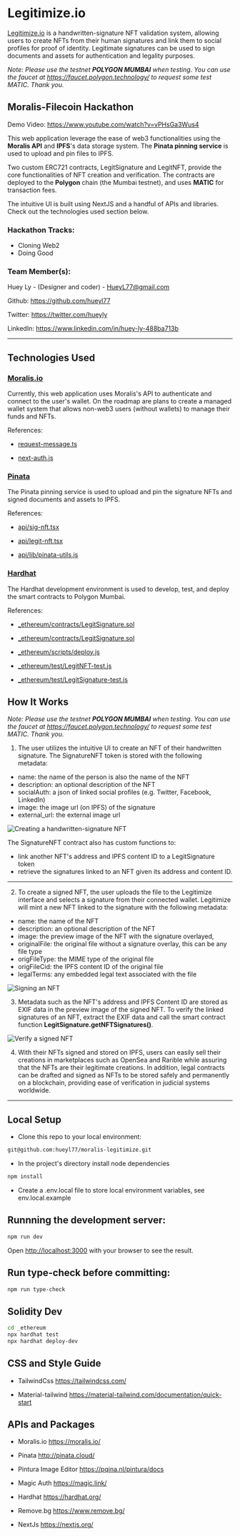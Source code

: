 # Legitimize.io

<a href="https://moralis-legitimize.vercel.app" target="_blank">Legitimize.io</a> is a handwritten-signature NFT validation system, allowing users to create NFTs from their human signatures and link them to social profiles for proof of identity. Legitimate signatures can be used to sign documents and assets for authentication and legality purposes.

*Note: Please use the testnet **POLYGON MUMBAI** when testing.  You can use the faucet at https://faucet.polygon.technology/ to request some test MATIC.  Thank you.*

## Moralis-Filecoin Hackathon

Demo Video: <a href="https://www.youtube.com/watch?v=vPHsGa3Wus4" target="_blank">https://www.youtube.com/watch?v=vPHsGa3Wus4</a>

This web application leverage the ease of web3 functionalities using the **Moralis API** and **IPFS**'s data storage system.  The **Pinata pinning service** is used to upload and pin files to IPFS. 

Two custom ERC721 contracts, LegitSignature and LegitNFT, provide the core functionalities of NFT creation and verification.  The contracts are deployed to the **Polygon** chain (the Mumbai testnet), and uses **MATIC** for transaction fees.

The intuitive UI is built using NextJS and a handful of APIs and libraries.  Check out the technologies used section below.

### Hackathon Tracks:
- Cloning Web2
- Doing Good

### Team Member(s):

Huey Ly - (Designer and coder) - HueyL77@gmail.com

Github: <a href="https://github.com/hueyl77" target="_blank">https://github.com/hueyl77</a>

Twitter: <a href="https://twitter.com/hueyly" target="_blank">https://twitter.com/hueyly</a>

LinkedIn: <a href="https://www.linkedin.com/in/huey-ly-488ba713b" target="_blank">https://www.linkedin.com/in/huey-ly-488ba713b</a>

------------

## Technologies Used

### <a href="https://moralis.io/" target="_blank">Moralis.io</a>

Currently, this web application uses Moralis's API to authenticate and connect to the user's wallet.  On the roadmap are plans to create a managed wallet system that allows non-web3 users (without wallets) to manage their funds and NFTs.  

References:
- [request-message.ts](https://github.com/hueyl77/moralis-legitimize/blob/master/pages/api/auth/request-message.ts "request-message.ts")

- [next-auth.js](https://github.com/hueyl77/moralis-legitimize/blob/master/pages/api/auth/%5B...nextauth%5D.js "next-auth.js")

### <a href="https://pinata.cloud/" target="_blank">Pinata</a>

The Pinata pinning service is used to upload and pin the signature NFTs and signed documents and assets to IPFS.

References: 
- [api/sig-nft.tsx](http://https://github.com/hueyl77/moralis-legitimize/blob/master/pages/api/sig-nft.tsx "api/sig-nft.tsx")

- [api/legit-nft.tsx](https://github.com/hueyl77/moralis-legitimize/blob/master/pages/api/legit-nft.tsx "api/legit-nft.tsx")

- [api/lib/pinata-utils.js](https://github.com/hueyl77/moralis-legitimize/blob/master/pages/api/lib/pinata-utils.js "api/lib/pinata-utils.js")

### <a href="https://hardhat.org/" target="_blank">Hardhat</a>

The Hardhat development environment is used to develop, test, and deploy the smart contracts to Polygon Mumbai.

References:
- [_ethereum/contracts/LegitSignature.sol](https://github.com/hueyl77/moralis-legitimize/blob/master/_ethereum/contracts/LegitSignature.sol "_ethereum/contracts/LegitSignature.sol")

- [_ethereum/contracts/LegitSignature.sol](https://github.com/hueyl77/moralis-legitimize/blob/master/_ethereum/contracts/LegitSignature.sol "_ethereum/contracts/LegitSignature.sol")

- [_ethereum/scripts/deploy.js](https://github.com/hueyl77/moralis-legitimize/blob/master/_ethereum/scripts/deploy.js "deploy.js")

- [_ethereum/test/LegitNFT-test.js](https://github.com/hueyl77/moralis-legitimize/blob/master/_ethereum/test/LegitNFT-test.js "_ethereum/test/LegitNFT-test.js")

- [_ethereum/test/LegitSignature-test.js](https://github.com/hueyl77/moralis-legitimize/blob/master/_ethereum/test/LegitSignature-test.js")

## How It Works

*Note: Please use the testnet **POLYGON MUMBAI** when testing.  You can use the faucet at https://faucet.polygon.technology/ to request some test MATIC.  Thank you.*


1. The user utilizes the intuitive UI to create an NFT of their handwritten signature.  The SignatureNFT token is stored with the following metadata:

- name: the name of the person is also the name of the NFT
- description: an optional description of the NFT
- socialAuth: a json of linked social profiles (e.g. Twitter, Facebook, LinkedIn)
- image: the image url (on IPFS) of the signature
- external_url: the external image url

![Creating a handwritten-signature NFT](https://moralis-legitimize.vercel.app/_next/image?url=%2Fimages%2Flegitimize-howitworks-create-sig.png&w=3840&q=75 "Creating a handwritten-signature NFT")


The SignatureNFT contract also has custom functions to:
- link another NFT's address and IPFS content ID to a LegitSignature token
- retrieve the signatures linked to an NFT given its address and content ID.

------------

2. To create a signed NFT, the user uploads the file to the Legitimize interface and selects a signature from their connected wallet.  Legitimize will mint a new NFT linked to the signature with the following metadata:

- name: the name of the NFT
- description: an optional description of the NFT
- image: the preview image of the NFT with the signature overlayed,
- originalFile: the original file without a signature overlay, this can be any file type
- origFileType: the MIME type of the original file
- origFileCid: the IPFS content ID of the original file
- legalTerms: any embedded legal text associated with the file

![Signing an NFT](https://moralis-legitimize.vercel.app/_next/image?url=%2Fimages%2Flegitimize-howitworks-sign-nft.png&w=3840&q=75 "Signing an NFT")

3. Metadata such as the NFT's address and IPFS Content ID are stored as EXIF data in the preview image of the signed NFT.  To verify the linked signatures of an NFT, extract the EXIF data and call the smart contract function **LegitSignature.getNFTSignatures()**.

![Verify a signed NFT](https://moralis-legitimize.vercel.app/_next/image?url=%2Fimages%2Flegitimize-howitworks-verify-nft.png&w=3840&q=75 "Verify a signed NFT")

4. With their NFTs signed and stored on IPFS, users can easily sell their creations in marketplaces such as OpenSea and Rarible while assuring that the NFTs are their legitimate creations. In addition, legal contracts can be drafted and signed as NFTs to be stored safely and permanently on a blockchain, providing ease of verification in judicial systems worldwide.
------------

## Local Setup

- Clone this repo to your local environment:

```bash
git@github.com:hueyl77/moralis-legitimize.git
```

- In the project's directory install node dependencies

```bash
npm install
```

- Create a .env.local file to store local environment variables, see env.local.example

## Runnning the development server:

```bash
npm run dev
```

Open [http://localhost:3000](http://localhost:3000) with your browser to see the result.

## Run type-check before committing:

```bash
npm run type-check
```

## Solidity Dev

```bash
cd _ethereum
npx hardhat test
npx hardhat deploy-dev
```

## CSS and Style Guide

- TailwindCss
https://tailwindcss.com/

- Material-tailwind
https://material-tailwind.com/documentation/quick-start


## APIs and Packages

- Moralis.io
https://moralis.io/

- Pinata
http://pinata.cloud/

- Pintura Image Editor
https://pqina.nl/pintura/docs

- Magic Auth
https://magic.link/

- Hardhat
https://hardhat.org/

- Remove.bg
https://www.remove.bg/

- NextJs
https://nextjs.org/
